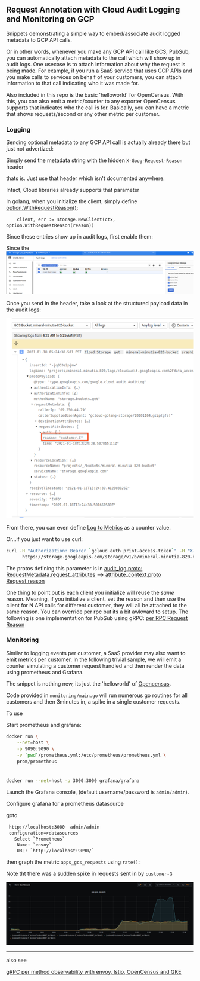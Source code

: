 ## Request Annotation with Cloud Audit Logging and Monitoring on GCP

Snippets demonstrating a simple way to embed/associate audit logged metadata to GCP API calls.  

Or in other words, whenever you make any  GCP API call like GCS, PubSub, you can automatically attach metadata to the call which will show up in audit logs.  One usecase is to attach information about why the request is being made.  For example, if you run a SaaS service that uses GCP APIs and you make calls to services on behalf of your customers, you can attach information to that call indicating who it was made for.

Also included in this repo is the basic 'helloworld' for OpenCensus.  With this, you can also emit a metric/counter to any exporter OpenCensus supports that indicates who the call is for.  Basically, you can have a metric that shows requests/second or any other metric per customer.


### Logging 


Sending optional metadata to any GCP API call is actually already there but just not advertized:
  
Simply send the metadata string with the hidden  `X-Goog-Request-Reason` header

  thats is.  Just use that header which isn't documented anywhere.

Infact, Cloud libraries already supports that parameter

In golang, when you initialize the client, simply define [option.WithRequestReason()](https://godoc.org/google.golang.org/api/option#WithRequestReason):

```golang
	client, err := storage.NewClient(ctx, option.WithRequestReason(reason))
```

Since these entries show up in audit logs, first enable them:

Since the 
![images/audit_log.png](images/audit_log.png)

Once you send in the header, take a look at the structured payload data in the audit logs:

![images/req_reason_log.png](images/req_reason_log.png)

From there, you can even define [Log to Metrics](https://cloud.google.com/logging/docs/logs-based-metrics) as a counter value.

Or...if you just want to use curl:

```bash
curl -H "Authorization: Bearer `gcloud auth print-access-token`" -H "X-Goog-Request-Reason:  fooo" \
	  https://storage.googleapis.com/storage/v1/b/mineral-minutia-820-bucket
```

The protos defining this parameter is in
[audit_log.proto: RequestMetadata.request_attributes ](https://github.com/googleapis/googleapis/blob/master/google/cloud/audit/audit_log.proto)
  -->  [attribute_context.proto  Request.reason](https://github.com/googleapis/googleapis/blob/master/google/rpc/context/attribute_context.proto#L198)


One thing to point out is each client you initialize will reuse the _same_ reason.  Meaning, if you initialize a client, set the reason and then use the client for N API calls for different customer, they will all be attached to the same reason.  You can override per rpc but its a bit awkward to setup.  The following is one implementation for PubSub using gRPC: [per RPC Request Reason](https://gist.github.com/salrashid123/a26e5d5bec4a5522f4dde8bcbaeb0e80)


### Monitoring

Similar to logging events per customer, a SaaS provider may also want to emit metrics per customer.  In the following trivial sample, we will emit a counter simulating a customer request handled and then render the data using prometheus and Grafana.

The snippet is nothing new, its just the 'helloworld' of [Opencensus](https://opencensus.io/guides/grpc/go/).

Code provided in `monitoring/main.go` will run numerous go routines for all customers and then 3minutes in, a spike in a single customer requests.

To use

Start prometheus and grafana:

```bash
docker run \
    --net=host \
    -p 9090:9090 \
    -v `pwd`/prometheus.yml:/etc/prometheus/prometheus.yml \
    prom/prometheus


docker run --net=host -p 3000:3000 grafana/grafana 
```

Launch the Grafana console, (default username/password is `admin/admin`).

Configure grafana for a prometheus datasource

goto

```
 http://localhost:3000  admin/admin
 configuration=>datasources
   Select `Prometheus`
    Name: `envoy`
    URL: `http://localhost:9090/`
```

then graph the metric `apps_gcs_requests` using `rate()`:

Note tht there was a sudden spike in requests sent in by `customer-G`

![images/metric_req.png](images/metric_req.png)

---

also see 

[gRPC per method observability with envoy, Istio, OpenCensus and GKE](https://github.com/salrashid123/grpc_stats_envoy_istio)
